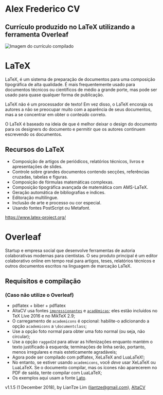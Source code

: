 # Alex Frederico CV
## Currículo produzido no LaTeX utilizando a ferramenta Overleaf

<img src="https://uploaddeimagens.com.br/images/003/006/498/full/Capturar.PNG?1608246523" alt="Imagem do currículo compilado" title="Curriculum Vitæ Alex" />

# LaTeX

LaTeX, é um sistema de preparação de documentos para uma composição tipográfica de alta qualidade. É mais frequentemente usado para documentos técnicos ou científicos de médio a grande porte, mas pode ser usado para quase qualquer forma de publicação.

LaTeX não é um processador de texto! Em vez disso, o LaTeX encoraja os autores a não se preocupar muito com a aparência de seus documentos, mas a se concentrar em obter o conteúdo correto.

O LaTeX é baseado na ideia de que é melhor deixar o design do documento para os designers do documento e permitir que os autores continuem escrevendo os documentos.

## Recursos do LaTeX
* Composição de artigos de periódicos, relatórios técnicos, livros e apresentações de slides.
* Controle sobre grandes documentos contendo secções, referências cruzadas, tabelas e figuras.
* Composição de fórmulas matemáticas complexas.
* Composição tipográfica avançada de matemática com AMS-LaTeX.
* Geração automática de bibliografias e índices.
* Editoração multilíngue.
* Inclusão de arte e processo ou cor especial.
* Usando fontes PostScript ou Metafont.

https://www.latex-project.org/

# Overleaf

Startup e empresa social que desenvolve ferramentas de autoria colaborativas modernas para cientistas. O seu produto principal é um editor colaborativo online em tempo real para artigos, teses, relatórios técnicos e outros documentos escritos na linguagem de marcação LaTeX.

## Requisitos e compilação
### (Caso não utilize o Overleaf)

* pdflatex + biber + pdflatex
* AltaCV usa fontes [`impressionantes`](http://www.ctan.org/pkg/fontawesome) e [`acadêmicas`](http://www.ctan.org/pkg/academicons); eles estão incluídos no TeX Live 2016 e no MikTeX 2.9;
* O carregamento de `academicons` é opcional: habilite-o adicionando a opção `academicons` a `\documentclass`;
* Use a opção foto normal para obter uma foto normal (ou seja, não circular);
* Use a opção `ragged2d` para ativar as hifenizações enquanto mantém o texto justificado à esquerda; terminações de linha serão, portanto, menos irregulares e mais esteticamente agradáveis;
* Agora pode ser compilado com pdflatex, XeLaTeX and LuaLaTeX!;
* No entanto, se estiver usando `academicons`, você _deve_ usar XeLaTeX ou LuaLaTeX. Se o documento compilar, mas os ícones não aparecerem no PDF de saída, tente compilar com LuaLaTeX;
* Os exemplos aqui usam a fonte [Lato](http://www.latofonts.com/lato-free-fonts/).

v1.1.5 (1 December 2018), by LianTze Lim (liantze@gmail.com),
[AltaCV](https://www.overleaf.com/latex/templates/altacv-template/trgqjpwnmtgv)
